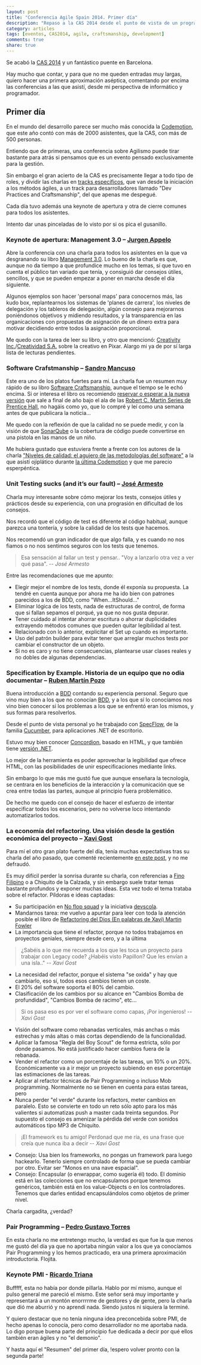 ```yaml
---
layout: post
title: "Conferencia Agile Spain 2014. Primer día"
description: "Repaso a la CAS 2014 desde el punto de vista de un programador. Primer día."
category: articles
tags: [eventos, CAS2014, agile, craftsmanship, development]
comments: true
share: true
---
```


Se acabó la [CAS 2014](http://cas2014.agile-spain.org/) y un fantástico puente en Barcelona. 

Hay mucho que contar, y para que no me queden entradas muy largas, quiero hacer una primera aproximación aséptica, comentando por encima las conferencias a las que asistí, desde mi perspectiva de informático y programador.

## Primer día

En el mundo del desarrollo parece ser mucho más conocida la [Codemotion](http://2014.codemotion.es/), que este año contó con más de 2000 asistentes, que la CAS, con más de 500 personas. 

Entiendo que de primeras, una conferencia sobre Agilismo puede tirar bastante para atrás si pensamos que es un evento pensado exclusivamente para la gestión.

Sin embargo el gran acierto de la CAS es precisamente llegar a todo tipo de roles, y dividir las charlas en [tracks específicos](http://cas2014.agile-spain.org/agenda/), que van desde la iniciación a los métodos ágiles, a un track para desarrolladores llamado "Dev Practices and Craftsmanship", del que apenas me despegué.

Cada día tuvo además una keynote de apertura y otra de cierre comunes para todos los asistentes.

Intento dar unas pinceladas de lo visto por si os pica el gusanillo.

### Keynote de apertura: Management 3.0 – [Jurgen Appelo](http://www.jurgenappelo.com/)

Abre la conferencia con una charla para todos los asistentes en la que va desgranando su libro [Management 3.0](http://m30.me/site). Lo bueno de la charla es que, aunque no da tiempo a que profundice mucho en los temas, sí que tuvo en cuenta el público tan variado que tenía, y consiguió dar consejos útiles, sencillos, y que se pueden empezar a poner en marcha desde el día siguiente. 

Algunos ejemplos son hacer 'personal maps' para conocernos más, las kudo box, replantearnos los sistemas de 'planes de carrera', los niveles de delegación y los tableros de delegación, algún consejo para mejorarnos poniéndonos objetivos y midiendo resultados, y la transparencia en las organicaciones con propuestas de asignación de un dinero extra para motivar decidiendo entre todos la asignación proporcional.

Me quedo con la tarea de leer su libro, y otro que mencionó: [Creativity Inc.](http://www.amazon.com/Creativity-Inc-Overcoming-Unseen-Inspiration/dp/0812993012)/[Creatividad S.A.](http://www.amazon.es/Creatividad-S-A-inspiraci%C3%B3n-infinito-CONECTA/dp/8493914525) sobre la creativo en Pixar. Alargo mi ya de por sí larga lista de lecturas pendientes.

### Software Crafstmanship – [Sandro Mancuso](https://twitter.com/sandromancuso)

Este era uno de los platos fuertes para mí. La charla fue un resumen muy rápido de su libro [Software Craftsmanship](https://www.goodreads.com/book/show/18054154-software-craftsmanship), aunque el tiempo se le echó encima. Si or interesa el libro os recomiendo [reservar o esperar a la nueva versión](http://www.amazon.com/The-Software-Craftsman-Professionalism-Pragmatism/dp/0134052501) que sale a final de año bajo el ala de las [Robert C. Martin Series de Prentice Hall](http://www.informit.com/imprint/series_detail.aspx?st=61246), no hagáis como yo, que lo compré y leí como una semana antes de que publicara la noticia...

Me quedo con la reflexión de que la calidad no se puede medir, y con la visión de que [SonarQube](http://www.sonarqube.org/) o la cobertura de código puede convertirse en una pistola en las manos de un niño.

Me hubiera gustado que estuviera frente a frente con los autores de la charla ["Niveles de calidad: el agujero de las metodologías del software"](http://www.javahispano.org/portada/2013/2/19/niveles-de-calidad-el-agujero-en-las-metodologias-de-softwar.html) a la que asistí ojiplático durante [la última Codemotion](http://ocana.github.io/articles/Codemotion-2014/) y que me parecio esperpéntica.

### Unit Testing sucks (and it’s our fault) – [José Armesto](https://twitter.com/fiunchinho)

Charla muy interesante sobre cómo mejorar los tests, consejos útiles y prácticos desde su experiencia, con una prograsión en dificultad de los consejos.

Nos recordó que el código de test es diferente al código habitual, aunque parezca una tontería, y sobre la calidad de los tests que hacemos.

Nos recomendó un gran indicador de que algo falla, y es cuando no nos fiamos o no nos sentimos seguros con los tests que tenemos.

> Esa sensación al fallar un test y pensar.. "Voy a lanzarlo otra vez a ver qué pasa". -- <cite>José Armesto</cite>

Entre las recomendaciones que me apunto: 

* Elegir mejor el nombre de los tests, donde él exponía su propuesta. La tendré en cuenta aunque por ahora me ha ido bien con patrones parecidos a los de BDD, como "When...ItShould..."
* Eliminar lógica de los tests, nada de estructuras de control, de forma que si fallan sepamos el porqué, ya que no nos gusta depurar.
* Tener cuidado al intentar ahorrar escritura o ahorrar duplicidades extrayendo métodos comunes que pueden quitar legibilidad al test.
* Relacionado con lo anterior, explicitar el Set up cuando es importante.
* Uso del patrón builder para evitar tener que arreglar muchos tests por cambiar el constructor de un objeto.
* Si no es caro y no tiene consecuencias, plantearse usar clases reales y no dobles de algunas dependencias.

### Specification by Example. Historia de un equipo que no odia documentar – [Ruben Martín Pozo](https://twitter.com/rmarpozo)

Buena introducción a [BDD](http://en.wikipedia.org/wiki/Behavior-driven_development) contando su experiencia personal. Seguro que vino muy bien a los que no conocían [BDD](http://en.wikipedia.org/wiki/Behavior-driven_development), y a los que sí lo conocíamos nos vino bien conocer si los problemas a los que se enfrentó eran los mismos, y sus formas para resolverlos.

Desde el punto de vista personal yo he trabajado con [SpecFlow](http://www.specflow.org/), de la familia [Cucumber](http://cukes.info/), para aplicaciones .NET de escritorio.

Estuvo muy bien conocer [Concordion](http://concordion.org/), basado en HTML, y que también tiene [versión .NET](http://concordion.org/dotnet/index.html).

Lo mejor de la herramienta es poder aprovechar la legibilidad que ofrece HTML, con las posibilidades de unir especificaciones mediante links.

Sin embargo lo que más me gustó fue que aunque enseñara la tecnología, se centrara en los beneficios de la interacción y la comunicación que se crea entre todas las partes, aunque al principio fuera problemático.

De hecho me quedo con el consejo de hacer el esfuerzo de intentar especificar todos los escenarios, pero no volverse loco intentando automatizarlos todos.

### La economía del refactoring. Una visión desde la gestión económica del proyecto – [Xavi Gost](https://twitter.com/xav1uzz)

Para mí el otro gran plato fuerte del día, tenía muchas expectativas tras su charla del año pasado, que comenté recientemente [en este post](ocana.github.io/articles/estado-del-arte/), y no me defraudó.

Es muy difícil perder la sonrisa durante su charla, con referencias a [Fino Filipino](http://finofilipino.org/) o a Chiquito de la Calzada, y sin embargo suele tratar temas bastante profundos y exponer muchas ideas. Esta vez todo el tema trataba sobre el refactor. Píldoras e ideas captadas:

*	Su participación en [No flop squad](http://www.noflopsquad.com/) y la iniciativa [devscola](http://www.devscola.com/).
*	Mandarnos tarea: me vuelvo a apuntar para leer con toda la atención posible el libro de [Refactoring del Dios (En palabras de Xavi) Martin Fowler](http://martinfowler.com/books/refactoring.html)
*	La importancia que tiene el refactor, porque no todos trabajamos en proyectos geniales, siempre desde cero, y a la última 

> ¿Sabéis a lo que me recuerda a los que les toca un proyecto para trabajar con Legacy code? ¿Habéis visto Papillon? Que les envían a una isla.." -- <cite>Xavi Gost</cite>

*	La necesidad del refactor, porque el sistema "se oxida" y hay que cambiarlo, eso sí, todos esos cambios tienen un coste.
*	El 20% del software soporta el 80% del cambio.
*	Clasificación de los cambios por su alcance en "Cambios Bomba de profundidad", "Cambios Bomba de racimo", etc...

> Si os pasa eso es por ver el software como capas, ¡Por ingenieros! -- <cite>Xavi Gost</cite>

*	Visión del software como rebanadas verticales, más anchas o más estrechas y más altas o más cortas dependiendo de la funcionalidad.
* 	Aplicar la famosa "Regla del Boy Scout" de forma estricta, sólo por donde pasamos. No está justificado hacer cambios fuera de la rebanada.
*	Vender el refactor como un porcentaje de las tareas, un 10% o un 20%. Económicamente va a ir mejor un proyecto subiendo en ese porcentaje las estimaciones de las tareas.
*	Aplicar al refactor técnicas de Pair Programming o incluso Mob programming. Normalmente no se tienen en cuenta para estas tareas, pero 
*	Nunca perder "el verde" durante los refactors, meter cambios en paralelo. Esto se convierte en todo un reto sólo apto para los más valientes si automatizas push a master cada treinta segundos. Por supuesto el consejo es amenizar la pérdida del verde con sonidos automáticos tipo MP3 de Chiquito.

> ¡El framework es tu amigo! Perdonad que me ría, es una frase que creía que nunca iba a decir -- <cite>Xavi Gost</cite>

*	Consejo: Usa bien los frameworks, no pongas un framework para luego hackearlo. Tenerlo siempre controlado de forma que se pueda cambiar por otro. Evitar ser "Monos en una nave espacial".
*	Consejo: Encapsular (o enwrappar, como sugería él) todo. El dominio está en las colecciones que no encapsulamos porque tenemos genéricos, también está en los value-Objects o en los controladores. Tenemos que darles entidad encapsulándolos como objetos de primer nivel.

Charla cargadita, ¿verdad?
	
### Pair Programming – [Pedro Gustavo Torres](https://twitter.com/_pedro_torres)

En esta charla no me entretengo mucho, la verdad es que fue la que menos me gustó del día ya que no aportaba ningún valor a los que ya conocíamos Pair Programming y los hemos practicado, era una primera aproximación introductoria. Flojita.

### Keynote PMI - [Ricardo Triana](https://twitter.com/rtriana)

Bufffff, esta no había por donde pillarla. Hablo por mí mismo, aunque el pulso general me pareció el mismo. Este señor será muy importante y representará a un montón enorrrrme de gestores y de gente, pero la charla que dió me aburrió y no aprendí nada. Siendo justos ni siquiera la terminé. 

Y quiero destacar que no tenía ninguna idea preconcebida sobre PMI, de hecho apenas lo conocía, pero como desarrollador no me aportaba nada. Lo digo porque buena parte del principio fue dedicada a decir por qué ellos también eran ágiles y no "el demonio".

Y hasta aquí el "Resumen" del primer día, !espero volver pronto con la segunda parte!